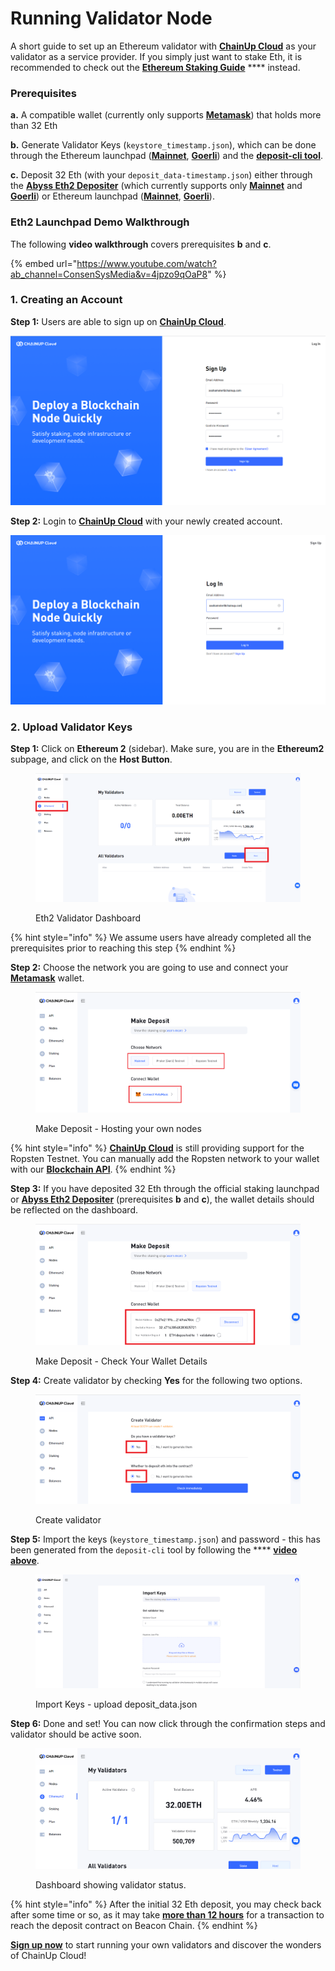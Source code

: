 # Running Validator Node

A short guide to set up an Ethereum validator with [**ChainUp Cloud**](https://www.chainupcloud.com/) as your validator as a service provider. If you simply just want to stake Eth, it is recommended to check out the [**Ethereum Staking Guide**](../../introduction/for-investors/how-to-stake.md) **** instead.

### **Prerequisites**

**a.** A compatible wallet (currently only supports [**Metamask**](https://metamask.io/)) that holds more than 32 Eth

**b.** Generate Validator Keys (`keystore_timestamp.json`), which can be done through the Ethereum launchpad ([**Mainnet**](https://launchpad.ethereum.org/en/overview), [**Goerli**](https://goerli.launchpad.ethereum.org/en/)) and the [**deposit-cli tool**](https://github.com/ethereum/staking-deposit-cli/releases/).&#x20;

**c.** Deposit 32 Eth (with your `deposit_data-timestamp.json`) either through the [**Abyss Eth2 Depositer**](https://abyss.finance/eth2depositor) (which currently supports only [**Mainnet**](https://etherscan.io/address/0xFA5f9EAa65FFb2A75de092eB7f3fc84FC86B5b18) and [**Goerli**](https://goerli.etherscan.io/address/0x2cB1A746A8652dfbb0FC11BdA71Bd991EB2Fd52e)) or Ethereum launchpad ([**Mainnet**](https://launchpad.ethereum.org/en/upload-deposit-data), [**Goerli**](https://goerli.launchpad.ethereum.org/en/upload-deposit-data)).&#x20;

### Eth2 Launchpad Demo Walkthrough

The following **video walkthrough** covers prerequisites **b** and **c**.&#x20;

{% embed url="https://www.youtube.com/watch?ab_channel=ConsenSysMedia&v=4jpzo9qOaP8" %}

### 1. Creating an Account

**Step 1:** Users are able to sign up on [**ChainUp Cloud**](https://app.chainupcloud.com/register).

![Sign Up](../../.gitbook/assets/chainupcloudregister.PNG)

**Step 2:** Login to [**ChainUp Cloud**](https://app.chainupcloud.com/login) with your newly created account.

![Login](../../.gitbook/assets/chainupcloudlogin.PNG)

### 2. Upload Validator Keys

**Step 1:** Click on **Ethereum 2** (sidebar). Make sure, you are in the **Ethereum2** subpage, and click on the **Host Button**.

<figure><img src="../../.gitbook/assets/2 (1).png" alt=""><figcaption><p>Eth2 Validator Dashboard</p></figcaption></figure>

{% hint style="info" %}
We assume users have already completed all the prerequisites prior to reaching this step
{% endhint %}

**Step 2:** Choose the network you are going to use and connect your [**Metamask**](https://metamask.io/) wallet.

<figure><img src="../../.gitbook/assets/15.PNG" alt=""><figcaption><p>Make Deposit - Hosting your own nodes</p></figcaption></figure>

{% hint style="info" %}
[**ChainUp Cloud**](https://www.chainupcloud.com/) is still providing support for the Ropsten Testnet. You can manually add the Ropsten network to your wallet with our [**Blockchain API**](../../introduction/products/blockchain-api.md).
{% endhint %}

**Step 3:** If you have deposited 32 Eth through the official staking launchpad or [**Abyss Eth2 Depositer**](https://abyss.finance/eth2depositor) (prerequisites **b** and **c**), the wallet details should be reflected on the dashboard.

<figure><img src="../../.gitbook/assets/16.png" alt=""><figcaption><p>Make Deposit - Check Your Wallet Details</p></figcaption></figure>

**Step 4:** Create validator by checking **Yes** for the following two options.&#x20;

<figure><img src="../../.gitbook/assets/14.PNG" alt=""><figcaption><p>Create validator</p></figcaption></figure>

**Step 5:**  Import the keys (`keystore_timestamp.json`) and password - this has been generated from the `deposit-cli` tool by following the **** [**video above**](https://www.youtube.com/watch?v=4jpzo9qOaP8\&ab\_channel=ConsenSysMedia).&#x20;

<figure><img src="../../.gitbook/assets/5.png" alt=""><figcaption><p>Import Keys - upload deposit_data.json </p></figcaption></figure>

**Step 6:** Done and set! You can now click through the confirmation steps and validator should be active soon.&#x20;

<figure><img src="../../.gitbook/assets/12.png" alt=""><figcaption><p>Dashboard showing validator status. </p></figcaption></figure>

{% hint style="info" %}
After the initial 32 Eth deposit, you may check back after some time or so, as it may take [**more than 12 hours**](https://kb.beaconcha.in/ethereum-2.0-depositing) for a transaction to reach the deposit contract on Beacon Chain.
{% endhint %}

[**Sign up now**](https://app.chainupcloud.com/register) to start running your own validators and discover the wonders of ChainUp Cloud!
